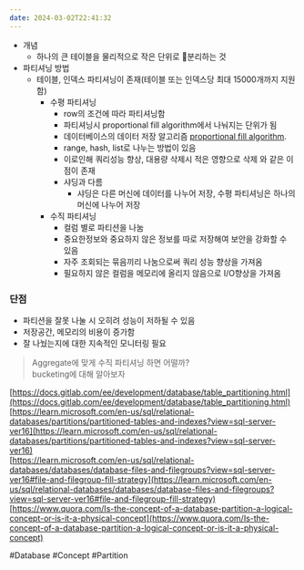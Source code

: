 ```yaml
---
date: 2024-03-02T22:41:32
---
```

- 개념
    - 하나의 큰 테이블을 물리적으로 작은 단위로 분리하는 것 
- 파티셔닝 방법
    - 테이블, 인덱스 파티셔닝이 존재(테이블 또는 인덱스당 최대 15000개까지 지원함)
	    - 수평 파티셔닝
	        - row의 조건에 따라 파티셔닝함
	        - 파티셔닝시 proportional fill algorithm에서 나눠지는 단위가 됨
	        - 데이터베이스의 데이터 저장 알고리즘 [proportional fill algorithm](https://learn.microsoft.com/en-us/sql/relational-databases/databases/database-files-and-filegroups?view=sql-server-ver16#file-and-filegroup-fill-strategy).
	        - range, hash, list로 나누는 방법이 있음
	        - 이로인해 쿼리성능 향상, 대용량 삭제시 적은 영향으로 삭제 와 같은 이점이 존재
	        - 샤딩과 다름
	            - 샤딩은 다른 머신에 데이터를 나누어 저장, 수평 파티셔닝은 하나의 머신에 나누어 저장
	    - 수직 파티셔닝
	        - 컬럼 별로 파티션을 나눔
	        - 중요한정보와 중요하지 않은 정보를 따로 저장해여 보안을 강화할 수 있음
	        - 자주 조회되는 묶음끼리 나눔으로써 쿼리 성능 향상을 가져옴
	        - 필요하지 않은 컬럼을 메모리에 올리지 않음으로 I/O향상을 가져옴

### 단점
- 파티션을 잘못 나눌 시 오히려 성능이 저하될 수 있음
- 저장공간, 메모리의 비용이 증가함
- 잘 나눴는지에 대한 지속적인 모니터링 필요

> Aggregate에 맞게 수직 파티셔닝 하면 어떨까?  
> bucketing에 대해 알아보자

[https://docs.gitlab.com/ee/development/database/table_partitioning.html](https://docs.gitlab.com/ee/development/database/table_partitioning.html)  
[https://learn.microsoft.com/en-us/sql/relational-databases/partitions/partitioned-tables-and-indexes?view=sql-server-ver16](https://learn.microsoft.com/en-us/sql/relational-databases/partitions/partitioned-tables-and-indexes?view=sql-server-ver16)  
[https://learn.microsoft.com/en-us/sql/relational-databases/databases/database-files-and-filegroups?view=sql-server-ver16#file-and-filegroup-fill-strategy](https://learn.microsoft.com/en-us/sql/relational-databases/databases/database-files-and-filegroups?view=sql-server-ver16#file-and-filegroup-fill-strategy)  
[https://www.quora.com/Is-the-concept-of-a-database-partition-a-logical-concept-or-is-it-a-physical-concept](https://www.quora.com/Is-the-concept-of-a-database-partition-a-logical-concept-or-is-it-a-physical-concept)

#Database 
#Concept 
#Partition